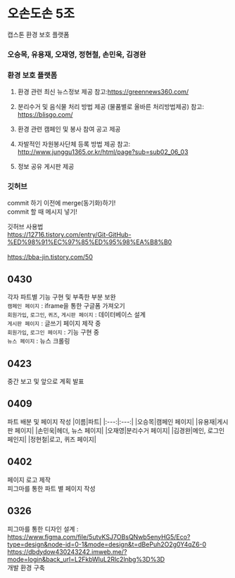 #  오손도손 5조 
캡스톤 환경 보호 플랫폼
### 오승목, 유용재, 오재영, 정현철, 손민욱, 김경완

### 환경 보호 플랫폼 
1. 환경 관련 최신 뉴스정보 제공
참고:https://greennews360.com/

2. 분리수거 및 음식물 처리 방법 제공
  (물품별로 올바른 처리방법제공)
참고: https://blisgo.com/

3. 환경 관련 캠페인 및 봉사 참여 공고 제공

4. 자발적인 자원봉사단체 등록 방법 제공
참고: http://www.junggu1365.or.kr/html/page?sub=sub02_06_03

5. 정보 공유 게시판 제공

### 깃허브  
commit 하기 이전에 merge(동기화)하기!<br>
commit 할 때 메시지 넣기!<br>

깃허브 사용법 <br> 
https://12716.tistory.com/entry/Git-GitHub-%ED%98%91%EC%97%85%ED%95%98%EA%B8%B0 <br>  
https://bba-jin.tistory.com/50<br> 

## 0430
각자 파트별 기능 구현 및 부족한 부분 보완<br>
`캠페인 페이지` : iframe을 통한 구글폼 가져오기<br>
`회원가입`, `로그인`, `퀴즈`, `게시판 페이지` : 데이터베이스 설계<br>
`게시판 페이지` : 글쓰기 페이지 제작 중<br>
`회원가입`, `로그인 페이지` : 기능 구현 중<br>
`뉴스 페이지` : 뉴스 크롤링 <br>
## 0423
중간 보고 및 앞으로 계획 발표

## 0409
파트 배분 및 페이지 작성
|이름|파트|
|:---:|:---:|
|오승목|캠페인 페이지|
|유용재|게시판 페이지|
|손민욱|헤더, 뉴스 페이지|
|오재영|분리수거 페이지|
|김경완|메인, 로그인 페인지|
|정현철|로고, 퀴즈 페이지|

## 0402
페이지 로고 제작 <br>
피그마를 통한 파트 별 페이지 작성

## 0326
피그마를 통한 디자인 설계 : https://www.figma.com/file/5utvKSJ7OBsQNwb5enyHG5/Eco?type=design&node-id=0-1&mode=design&t=dBePuh2O2g0Y4qZ6-0 <br>
https://dbdydow430243242.imweb.me/?mode=login&back_url=L2FkbWluL2Rlc2lnbg%3D%3D <br>
개발 환경 구축
